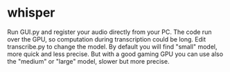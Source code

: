 # whisper
Run GUI.py and register your audio directly from your PC. The code run over the GPU, so computation during transcription could be long. Edit transcribe.py to change the model. By default you will find "small" model, more quick and less precise. But with a good gaming GPU you can use also the "medium" or "large" model, slower but more precise.
